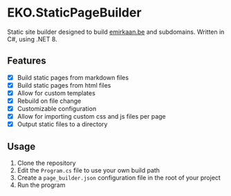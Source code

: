 # EKO.StaticPageBuilder

Static site builder designed to build [emirkaan.be](https://emirkaan.be) and subdomains. Written in C#, using .NET 8.

## Features

- [x] Build static pages from markdown files
- [x] Build static pages from html files
- [x] Allow for custom templates
- [x] Rebuild on file change
- [x] Customizable configuration
- [x] Allow for importing custom css and js files per page
- [x] Output static files to a directory

## Usage

1. Clone the repository
2. Edit the `Program.cs` file to use your own build path
3. Create a `page_builder.json` configuration file in the root of your project
4. Run the program
